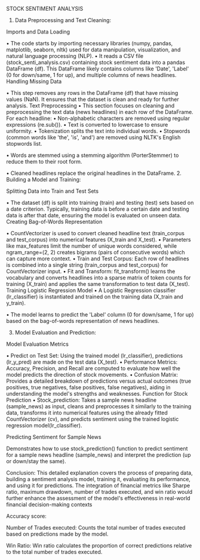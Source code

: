 STOCK SENTIMENT ANALYSIS
1. Data Preprocessing and Text Cleaning:

Imports and Data Loading

• The code starts by importing necessary libraries (numpy, pandas, matplotlib,
seaborn, nltk) used for data manipulation, visualization, and natural language
processing (NLP).
• It reads a CSV file (stock_senti_analysis.csv) containing stock sentiment data into a
pandas DataFrame (df). This DataFrame likely contains columns like 'Date', 'Label' (0
for down/same, 1 for up), and multiple columns of news headlines.
Handling Missing Data

• This step removes any rows in the DataFrame (df) that have missing values (NaN). It
ensures that the dataset is clean and ready for further analysis.
Text Preprocessing
• This section focuses on cleaning and preprocessing the text data (news headlines) in each
row of the DataFrame.
For each headline:
• Non-alphabetic characters are removed using regular expressions (re.sub()).
• Text is converted to lowercase to ensure uniformity.
• Tokenization splits the text into individual words.
• Stopwords (common words like 'the', 'is', 'and') are removed using NLTK's English
stopwords list.

• Words are stemmed using a stemming algorithm (PorterStemmer) to reduce them to
their root form.

• Cleaned headlines replace the original headlines in the DataFrame.
2. Building a Model and Training:

Splitting Data into Train and Test Sets

• The dataset (df) is split into training (train) and testing (test) sets based on a date
criterion. Typically, training data is before a certain date and testing data is after that
date, ensuring the model is evaluated on unseen data.
Creating Bag-of-Words Representation

• CountVectorizer is used to convert cleaned headline text (train_corpus and
test_corpus) into numerical features (X_train and X_test).
• Parameters like max_features limit the number of unique words considered, while
ngram_range=(2, 2) creates bigrams (pairs of consecutive words) which can capture
more context.
• Train and Test Corpus: Each row of headlines is combined into a single string
(train_corpus and test_corpus) for CountVectorizer input.
• Fit and Transform: fit_transform() learns the vocabulary and converts headlines into
a sparse matrix of token counts for training (X_train) and applies the same
transformation to test data (X_test).
Training Logistic Regression Model
• A Logistic Regression classifier (lr_classifier) is instantiated and trained on the
training data (X_train and y_train).

• The model learns to predict the 'Label' column (0 for down/same, 1 for up) based on
the bag-of-words representation of news headlines.

3. Model Evaluation and Prediction:

Model Evaluation Metrics

• Predict on Test Set: Using the trained model (lr_classifier), predictions (lr_y_pred)
are made on the test data (X_test).
• Performance Metrics: Accuracy, Precision, and Recall are computed to evaluate how
well the model predicts the direction of stock movements.
• Confusion Matrix: Provides a detailed breakdown of predictions versus actual
outcomes (true positives, true negatives, false positives, false negatives), aiding in
understanding the model's strengths and weaknesses.
Function for Stock Prediction
• Stock_prediction: Takes a sample news headline (sample_news) as input, cleans and
preprocesses it similarly to the training data, transforms it into numerical features
using the already fitted CountVectorizer (cv), and predicts sentiment using the
trained logistic regression model(lr_classifier).

Predicting Sentiment for Sample News

Demonstrates how to use stock_prediction() function to predict sentiment for a sample
news headline (sample_news) and interpret the prediction (up or down/stay the same).

Conclusion:
This detailed explanation covers the process of preparing data, building a sentiment analysis
model, training it, evaluating its performance, and using it for predictions. The integration of
financial metrics like Sharpe ratio, maximum drawdown, number of trades executed, and
win ratio would further enhance the assessment of the model's effectiveness in real-world
financial decision-making contexts

Accuracy score:

Number of Trades executed:
Counts the total number of trades executed based on predictions made by the model.

Win Ratio:
Win ratio calculates the proportion of correct predictions relative to the total number of
trades executed.
